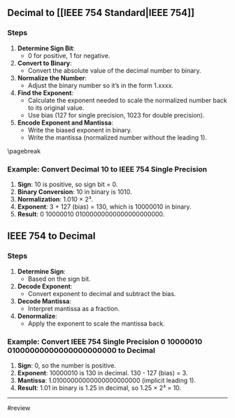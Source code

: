 ## Decimal to [[IEEE 754 Standard|IEEE 754]]

### Steps

1. **Determine Sign Bit**:
    - 0 for positive, 1 for negative.
2. **Convert to Binary**:
    - Convert the absolute value of the decimal number to binary.
3. **Normalize the Number**:
    - Adjust the binary number so it’s in the form 1.xxxx.
4. **Find the Exponent**:
    - Calculate the exponent needed to scale the normalized number back to its original value.
    - Use bias (127 for single precision, 1023 for double precision).
5. **Encode Exponent and Mantissa**:
    - Write the biased exponent in binary.
    - Write the mantissa (normalized number without the leading 1).

\pagebreak
### Example: Convert Decimal 10 to IEEE 754 Single Precision

1. **Sign**: 10 is positive, so sign bit = 0.
2. **Binary Conversion**: 10 in binary is 1010.
3. **Normalization**: 1.010 × 2³.
4. **Exponent**: 3 + 127 (bias) = 130, which is 10000010 in binary.
5. **Result**: 0 10000010 01000000000000000000000.

## IEEE 754 to Decimal

### Steps

1. **Determine Sign**:
    - Based on the sign bit.
2. **Decode Exponent**:
    - Convert exponent to decimal and subtract the bias.
3. **Decode Mantissa**:
    - Interpret mantissa as a fraction.
4. **Denormalize**:
    - Apply the exponent to scale the mantissa back.

### Example: Convert IEEE 754 Single Precision 0 10000010 01000000000000000000000 to Decimal

1. **Sign**: 0, so the number is positive.
2. **Exponent**: 10000010 is 130 in decimal. 130 - 127 (bias) = 3.
3. **Mantissa**: 1.01000000000000000000000 (implicit leading 1).
4. **Result**: 1.01 in binary is 1.25 in decimal, so 1.25 × 2³ = 10.



---
#review 